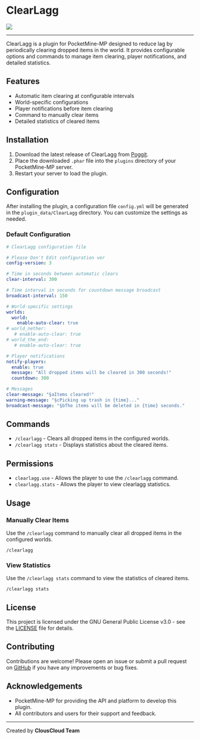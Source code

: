 # ClearLagg

<img src="https://i.ibb.co.com/gW2N2Hz/OIG1-removebg-preview.png">

---

ClearLagg is a plugin for PocketMine-MP designed to reduce lag by periodically clearing dropped items in the world. It provides configurable options and commands to manage item clearing, player notifications, and detailed statistics.

## Features

- Automatic item clearing at configurable intervals
- World-specific configurations
- Player notifications before item clearing
- Command to manually clear items
- Detailed statistics of cleared items

## Installation

1. Download the latest release of ClearLagg from [Poggit](https://poggit.pmmp.io/p/clearlagg).
2. Place the downloaded `.phar` file into the `plugins` directory of your PocketMine-MP server.
3. Restart your server to load the plugin.

## Configuration

After installing the plugin, a configuration file `config.yml` will be generated in the `plugin_data/ClearLagg` directory. You can customize the settings as needed.

### Default Configuration

```yaml
# ClearLagg configuration file

# Please Don't Edit configuration ver
config-version: 3

# Time in seconds between automatic clears
clear-interval: 300

# Time interval in seconds for countdown message broadcast
broadcast-interval: 150

# World-specific settings
worlds:
  world:
    enable-auto-clear: true
# world_nether:
   # enable-auto-clear: true
# world_the_end:
   # enable-auto-clear: true

# Player notifications
notify-players:
  enable: true
  message: "All dropped items will be cleared in 300 seconds!"
  countdown: 300

# Messages
clear-message: "§aItems cleared!"
warning-message: "§cPicking up trash in {time}..."
broadcast-message: "§bThe items will be deleted in {time} seconds."
```

## Commands

- `/clearlagg` - Clears all dropped items in the configured worlds.
- `/clearlagg stats` - Displays statistics about the cleared items.

## Permissions

- `clearlagg.use` - Allows the player to use the `/clearlagg` command.
- `clearlagg.stats` - Allows the player to view clearlagg statistics.

## Usage

### Manually Clear Items

Use the `/clearlagg` command to manually clear all dropped items in the configured worlds. 

```plaintext
/clearlagg
```

### View Statistics

Use the `/clearlagg stats` command to view the statistics of cleared items.

```plaintext
/clearlagg stats
```

## License

This project is licensed under the GNU General Public License v3.0 - see the [LICENSE](LICENSE) file for details.

## Contributing

Contributions are welcome! Please open an issue or submit a pull request on [GitHub](https://github.com/KnosTx/ClearLagg) if you have any improvements or bug fixes.

## Acknowledgements

- PocketMine-MP for providing the API and platform to develop this plugin.
- All contributors and users for their support and feedback.
---
Created by **ClousCloud Team**
